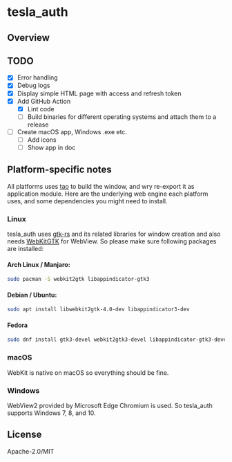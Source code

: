 # tesla_auth

## Overview

## TODO

- [x] Error handling
- [x] Debug logs
- [x] Display simple HTML page with access and refresh token
- [x] Add GitHub Action
  - [x] Lint code
  - [ ] Build binaries for different operating systems and attach them to a release
- [ ] Create macOS app, Windows .exe etc.
  - [ ] Add icons
  - [ ] Show app in doc

## Platform-specific notes

All platforms uses [tao](https://github.com/rust-windowing/tao) to build the window, and wry re-export it as application module. Here are the underlying web engine each platform uses, and some dependencies you might need to install.

### Linux

tesla_auth uses [gtk-rs](https://gtk-rs.org/) and its related libraries for window creation and also needs [WebKitGTK](https://webkitgtk.org/) for WebView. So please make sure following packages are installed:

#### Arch Linux / Manjaro:

```bash
sudo pacman -S webkit2gtk libappindicator-gtk3
```

#### Debian / Ubuntu:

```bash
sudo apt install libwebkit2gtk-4.0-dev libappindicator3-dev
```

#### Fedora

```bash
sudo dnf install gtk3-devel webkit2gtk3-devel libappindicator-gtk3-devel
```

### macOS

WebKit is native on macOS so everything should be fine.

### Windows

WebView2 provided by Microsoft Edge Chromium is used. So tesla_auth supports Windows 7, 8, and 10.

## License

Apache-2.0/MIT
